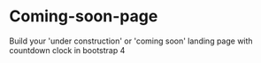 # Coming-soon-page
Build your 'under construction' or 'coming soon' landing page with countdown clock in bootstrap 4

